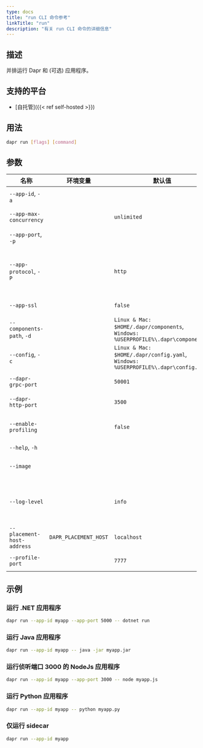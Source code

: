 ```yaml
---
type: docs
title: "run CLI 命令参考"
linkTitle: "run"
description: "有关 run CLI 命令的详细信息"
---
```


## 描述

并排运行 Dapr 和 (可选) 应用程序。

## 支持的平台

- [自托管]({{< ref self-hosted >}})

## 用法

```bash
dapr run [flags] [command]
```

## 参数

| 名称                         | 环境变量                  | 默认值                                                                                      | 描述                                                                       |
| -------------------------- | --------------------- | ---------------------------------------------------------------------------------------- | ------------------------------------------------------------------------ |
| `--app-id`, `-a`           |                       |                                                                                          | 用于服务发现的应用程序 Id                                                           |
| `--app-max-concurrency`    |                       | `unlimited`                                                                              | 应用程序的并发级别，默认为无限制                                                         |
| `--app-port`, `-p`         |                       |                                                                                          | 应用程序正在侦听的端口                                                              |
| `--app-protocol`, `-P`     |                       | `http`                                                                                   | 协议（gRPC 或 HTTP） Dapr 用于与应用程序通信。 有效值为: `http` 或 `grpc`                    |
| `--app-ssl`                |                       | `false`                                                                                  | 当 Dapr 调用应用程序时启用 https                                                   |
| `--components-path`, `-d`  |                       | `Linux & Mac: $HOME/.dapr/components`, `Windows: %USERPROFILE%\.dapr\components`   | Components 目录的路径                                                         |
| `--config`, `-c`           |                       | `Linux & Mac: $HOME/.dapr/config.yaml`, `Windows: %USERPROFILE%\.dapr\config.yaml` | Dapr 配置文件                                                                |
| `--dapr-grpc-port`         |                       | `50001`                                                                                  | Dapr 要监听的 gRPC 端口                                                        |
| `--dapr-http-port`         |                       | `3500`                                                                                   | Dapr 要监听的 HTTP 端口                                                        |
| `--enable-profiling`       |                       | `false`                                                                                  | 通过 HTTP 端点启用 `pproft` 性能检测                                               |
| `--help`, `-h`             |                       |                                                                                          | 显示此帮助消息                                                                  |
| `--image`                  |                       |                                                                                          | 要在中生成代码的 image。 输入为： `repository/image`                                  |
| `--log-level`              |                       | `info`                                                                                   | 日志详细程度。 有效值因为其中之一: `debug`, `info`, `warn`, `error`, `fatal`, or `panic` |
| `--placement-host-address` | `DAPR_PLACEMENT_HOST` | `localhost`                                                                              | Placement 服务所在的主机                                                        |
| `--profile-port`           |                       | `7777`                                                                                   | 要侦听的性能检测服务的端口                                                            |

## 示例

### 运行 .NET 应用程序

```bash
dapr run --app-id myapp --app-port 5000 -- dotnet run
```

### 运行 Java 应用程序

```bash
dapr run --app-id myapp -- java -jar myapp.jar
```

### 运行侦听端口 3000 的 NodeJs 应用程序

```bash
dapr run --app-id myapp --app-port 3000 -- node myapp.js
```

### 运行 Python 应用程序

```bash
dapr run --app-id myapp -- python myapp.py
```

### 仅运行 sidecar

```bash
dapr run --app-id myapp
```
